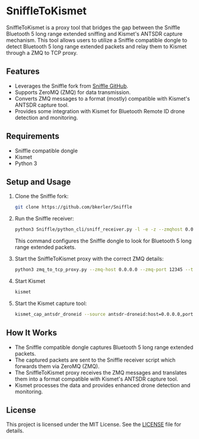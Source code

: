 # SniffleToKismet

SniffleToKismet is a proxy tool that bridges the gap between the Sniffle Bluetooth 5 long range extended sniffing and Kismet's ANTSDR capture mechanism. This tool allows users to utilize a Sniffle compatible dongle to detect Bluetooth 5 long range extended packets and relay them to Kismet through a ZMQ to TCP proxy.

## Features
- Leverages the Sniffle fork from [Sniffle GitHub](https://github.com/bkerler/Sniffle).
- Supports ZeroMQ (ZMQ) for data transmission.
- Converts ZMQ messages to a format (mostly) compatible with Kismet's ANTSDR capture tool.
- Provides some integration with Kismet for Bluetooth Remote ID drone detection and monitoring.

## Requirements
- Sniffle compatible dongle
- Kismet
- Python 3

## Setup and Usage

1. Clone the Sniffle fork:
   ```sh
   git clone https://github.com/bkerler/Sniffle
   ```

2. Run the Sniffle receiver:
   ```sh
   python3 Sniffle/python_cli/sniff_receiver.py -l -e -z --zmqhost 0.0.0.0 --zmqport 12345
   ```
   This command configures the Sniffle dongle to look for Bluetooth 5 long range extended packets.

3. Start the SniffleToKismet proxy with the correct ZMQ details:
   ```sh
   python3 zmq_to_tcp_proxy.py --zmq-host 0.0.0.0 --zmq-port 12345 --tcp-host 0.0.0.0 --tcp-port 9876
   ```
4. Start Kismet
   ```sh
   kismet
   ```

5. Start the Kismet capture tool:
   ```sh
   kismet_cap_antsdr_droneid --source antsdr-droneid:host=0.0.0.0,port=9876 --connect localhost:3501 --tcp
   ```

## How It Works
- The Sniffle compatible dongle captures Bluetooth 5 long range extended packets.
- The captured packets are sent to the Sniffle receiver script which forwards them via ZeroMQ (ZMQ).
- The SniffleToKismet proxy receives the ZMQ messages and translates them into a format compatible with Kismet's ANTSDR capture tool.
- Kismet processes the data and provides enhanced drone detection and monitoring.

## License

This project is licensed under the MIT License. See the [LICENSE](LICENSE) file for details.
